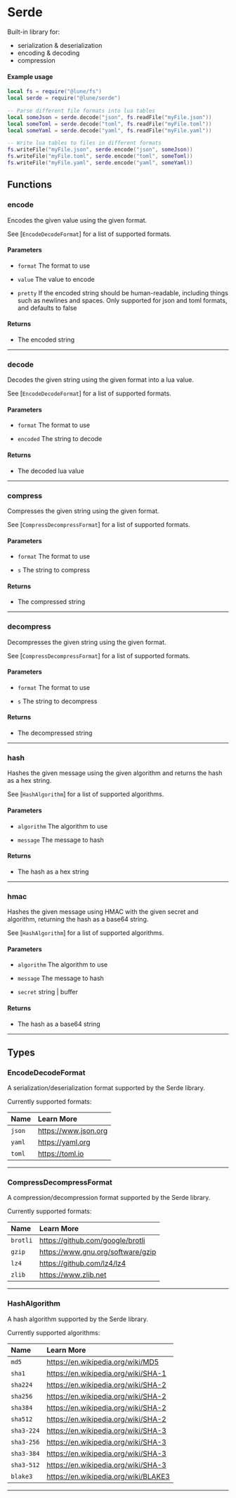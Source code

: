 # Serde

Built-in library for:

-   serialization & deserialization
-   encoding & decoding
-   compression

#### Example usage

```lua
local fs = require("@lune/fs")
local serde = require("@lune/serde")

-- Parse different file formats into lua tables
local someJson = serde.decode("json", fs.readFile("myFile.json"))
local someToml = serde.decode("toml", fs.readFile("myFile.toml"))
local someYaml = serde.decode("yaml", fs.readFile("myFile.yaml"))

-- Write lua tables to files in different formats
fs.writeFile("myFile.json", serde.encode("json", someJson))
fs.writeFile("myFile.toml", serde.encode("toml", someToml))
fs.writeFile("myFile.yaml", serde.encode("yaml", someYaml))
```

## Functions

### encode

Encodes the given value using the given format.

See [`EncodeDecodeFormat`] for a list of supported formats.

#### Parameters

-   `format` The format to use

-   `value` The value to encode

-   `pretty` If the encoded string should be human-readable, including things such as newlines and
    spaces. Only supported for json and toml formats, and defaults to false

#### Returns

-   The encoded string

---

### decode

Decodes the given string using the given format into a lua value.

See [`EncodeDecodeFormat`] for a list of supported formats.

#### Parameters

-   `format` The format to use

-   `encoded` The string to decode

#### Returns

-   The decoded lua value

---

### compress

Compresses the given string using the given format.

See [`CompressDecompressFormat`] for a list of supported formats.

#### Parameters

-   `format` The format to use

-   `s` The string to compress

#### Returns

-   The compressed string

---

### decompress

Decompresses the given string using the given format.

See [`CompressDecompressFormat`] for a list of supported formats.

#### Parameters

-   `format` The format to use

-   `s` The string to decompress

#### Returns

-   The decompressed string

---

### hash

Hashes the given message using the given algorithm and returns the hash as a hex string.

See [`HashAlgorithm`] for a list of supported algorithms.

#### Parameters

-   `algorithm` The algorithm to use

-   `message` The message to hash

#### Returns

-   The hash as a hex string

---

### hmac

Hashes the given message using HMAC with the given secret and algorithm, returning the hash as a
base64 string.

See [`HashAlgorithm`] for a list of supported algorithms.

#### Parameters

-   `algorithm` The algorithm to use

-   `message` The message to hash

-   `secret` string | buffer

#### Returns

-   The hash as a base64 string

---

## Types

### EncodeDecodeFormat

A serialization/deserialization format supported by the Serde library.

Currently supported formats:

| Name   | Learn More           |
| :----- | :------------------- |
| `json` | https://www.json.org |
| `yaml` | https://yaml.org     |
| `toml` | https://toml.io      |

---

### CompressDecompressFormat

A compression/decompression format supported by the Serde library.

Currently supported formats:

| Name     | Learn More                        |
| :------- | :-------------------------------- |
| `brotli` | https://github.com/google/brotli  |
| `gzip`   | https://www.gnu.org/software/gzip |
| `lz4`    | https://github.com/lz4/lz4        |
| `zlib`   | https://www.zlib.net              |

---

### HashAlgorithm

A hash algorithm supported by the Serde library.

Currently supported algorithms:

| Name       | Learn More                           |
| :--------- | :----------------------------------- |
| `md5`      | https://en.wikipedia.org/wiki/MD5    |
| `sha1`     | https://en.wikipedia.org/wiki/SHA-1  |
| `sha224`   | https://en.wikipedia.org/wiki/SHA-2  |
| `sha256`   | https://en.wikipedia.org/wiki/SHA-2  |
| `sha384`   | https://en.wikipedia.org/wiki/SHA-2  |
| `sha512`   | https://en.wikipedia.org/wiki/SHA-2  |
| `sha3-224` | https://en.wikipedia.org/wiki/SHA-3  |
| `sha3-256` | https://en.wikipedia.org/wiki/SHA-3  |
| `sha3-384` | https://en.wikipedia.org/wiki/SHA-3  |
| `sha3-512` | https://en.wikipedia.org/wiki/SHA-3  |
| `blake3`   | https://en.wikipedia.org/wiki/BLAKE3 |

---
